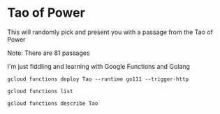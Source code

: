 # Tao of Power

This will randomly pick and present you with a passage from the Tao of Power

Note: There are 81 passages

I'm just fiddling and learning with Google Functions and Golang

```
gcloud functions deploy Tao --runtime go111 --trigger-http

gcloud functions list

gcloud functions describe Tao
```
